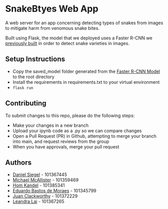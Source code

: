 # SnakeBtyes Web App

A web server for an app concerning detecting types of snakes from images to mitigate harm from venomous snake bites.

Built using Flask, the model that we deployed uses a Faster R-CNN we [previously built](https://github.com/AI-at-GBC/Python_for_Pythons-Snake_Detection) in order to detect snake varieties in images.

## Setup Instructions

- Copy the saved_model folder generated from the [Faster R-CNN Model](https://github.com/AI-at-GBC/Python_for_Pythons-Snake_Detection/tree/main/Faster_R_CNN) to the root directory
- Install the requirements in requirements.txt to your virtual environment
- `flask run`

## Contributing
To submit changes to this repo, please do the following steps:
- Make your changes in a new branch
- Upload your ipynb code as a .py so we can compare changes
- Open a Pull Request (PR) in Github, attempting to merge your branch into main, and request reviews from the group
- When you have approvals, merge your pull request

## Authors
- [Daniel Siegel](https://github.com/danielmaxsiegel) - 101367445
- [Michael McAllister](https://github.com/michaeldavidmcallister) - 101359469
- [Hom Kandel](https://github.com/homnath008) - 101385341
- [Eduardo Bastos de Moraes](https://github.com/eduardomoraes) - 101345799
- [Juan Clackworthy](https://github.com/juanlukeclackworthy) - 101372229
- [Leandra Lai](https://github.com/LeandraLai) - 101367265
